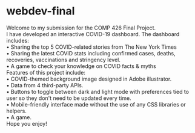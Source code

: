 # webdev-final

Welcome to my submission for the COMP 426 Final Project.
<br/>
I have developed an interactive COVID-19 dashboard. The dashboard includes:
<br/>
• Sharing the top 5 COVID-related stories from The New York Times
<br/>
• Sharing the latest COVID stats including confirmed cases, deaths, recoveries, vaccinations and stringency level.
<br/>
• A game to check your knowledge on COVID facts & myths
<br/>
Features of this project include:
<br/>
• COVID-themed background image designed in Adobe illustrator.
<br/>
• Data from 4 third-party APIs.
<br/>
• Buttons to toggle between dark and light mode with preferences tied to user so they don't need to be updated every time.
<br/>
• Mobile-friendly interface made without the use of any CSS libraries or helpers.
<br/>
• A game.
<br/>
Hope you enjoy!
